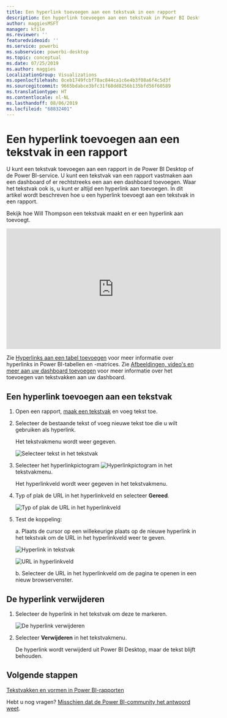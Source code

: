 ```yaml
---
title: Een hyperlink toevoegen aan een tekstvak in een rapport
description: Een hyperlink toevoegen aan een tekstvak in Power BI Desktop en de Power BI-service
author: maggiesMSFT
manager: kfile
ms.reviewer: ''
featuredvideoid: ''
ms.service: powerbi
ms.subservice: powerbi-desktop
ms.topic: conceptual
ms.date: 07/25/2019
ms.author: maggies
LocalizationGroup: Visualizations
ms.openlocfilehash: 0ceb1749fcbf78ac844ca1c6e4b3f08a6f4c5d3f
ms.sourcegitcommit: 9665bdabce3bfc31f68dd8256b135bfd56f60589
ms.translationtype: HT
ms.contentlocale: nl-NL
ms.lasthandoff: 08/06/2019
ms.locfileid: "68832401"
---
```

# <a name="add-a-hyperlink-to-a-text-box-in-a-report"></a>Een hyperlink toevoegen aan een tekstvak in een rapport
U kunt een tekstvak toevoegen aan een rapport in de Power BI Desktop of de Power BI-service. U kunt een tekstvak van een rapport vastmaken aan een dashboard of er rechtstreeks een aan een dashboard toevoegen. Waar het tekstvak ook is, u kunt er altijd een hyperlink aan toevoegen. In dit artikel wordt beschreven hoe u een hyperlink toevoegt aan een tekstvak in een rapport. 


Bekijk hoe Will Thompson een tekstvak maakt en er een hyperlink aan toevoegt. 

<iframe width="560" height="315" src="https://www.youtube.com/embed/_3q6VEBhGew#t=0m55s" frameborder="0" allowfullscreen></iframe>

Zie [Hyperlinks aan een tabel toevoegen](power-bi-hyperlinks-in-tables.md) voor meer informatie over hyperlinks in Power BI-tabellen en -matrices. Zie [Afbeeldingen, video's en meer aan uw dashboard toevoegen](service-dashboard-add-widget.md) voor meer informatie over het toevoegen van tekstvakken aan uw dashboard. 

## <a name="to-add-a-hyperlink-to-a-text-box"></a>Een hyperlink toevoegen aan een tekstvak
1. Open een rapport, [maak een tekstvak](power-bi-reports-add-text-and-shapes.md) en voeg tekst toe. 
2. Selecteer de bestaande tekst of voeg nieuwe tekst toe die u wilt gebruiken als hyperlink. 

   Het tekstvakmenu wordt weer gegeven.
   
   ![Selecteer tekst in het tekstvak](media/service-add-hyperlink-to-text-box/power-bi-hyperlink-new.png)
3. Selecteer het hyperlinkpictogram ![Hyperlinkpictogram](media/service-add-hyperlink-to-text-box/power-bi-hyperlink-icon.png) in het tekstvakmenu.

   Het hyperlinkveld wordt weer gegeven in het tekstvakmenu.

4. Typ of plak de URL in het hyperlinkveld en selecteer **Gereed**.
   
   ![Typ of plak de URL in het hyperlinkveld](media/service-add-hyperlink-to-text-box/power-bi-add-link.png)
5. Test de koppeling:  

   a. Plaats de cursor op een willekeurige plaats op de nieuwe hyperlink in het tekstvak om de URL in het hyperlinkveld weer te geven.  
     
      ![Hyperlink in tekstvak](media/service-add-hyperlink-to-text-box/power-bi-test-link.png)
   
      ![URL in hyperlinkveld](media/service-add-hyperlink-to-text-box/power-bi-hyperlink-edit.png)

   b. Selecteer de URL in het hyperlinkveld om de pagina te openen in een nieuw browservenster.

## <a name="to-remove-the-hyperlink"></a>De hyperlink verwijderen
1. Selecteer de hyperlink in het tekstvak om deze te markeren.
   
     ![De hyperlink verwijderen](media/service-add-hyperlink-to-text-box/power-bi-hyperlink-remove.png)
2. Selecteer **Verwijderen** in het tekstvakmenu. 

   De hyperlink wordt verwijderd uit Power BI Desktop, maar de tekst blijft behouden.

## <a name="next-steps"></a>Volgende stappen
[Tekstvakken en vormen in Power BI-rapporten](power-bi-reports-add-text-and-shapes.md)

Hebt u nog vragen? [Misschien dat de Power BI-community het antwoord weet](http://community.powerbi.com/).

